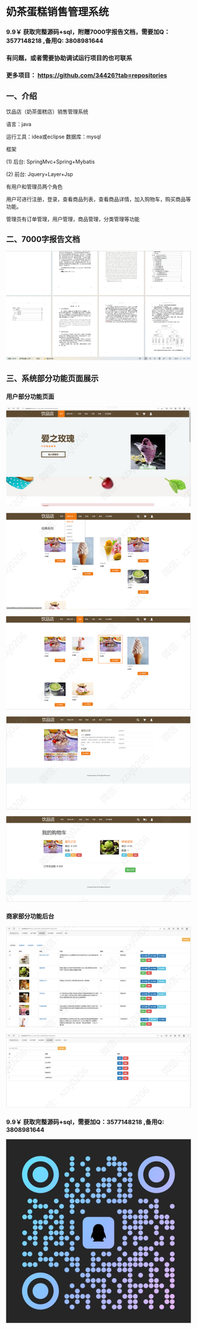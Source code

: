 # 奶茶蛋糕销售管理系统

### 9.9￥ 获取完整源码+sql，附赠7000字报告文档，需要加Q：3577148218 ,备用Q: 3808981644
### 有问题，或者需要协助调试运行项目的也可联系
### 更多项目： https://github.com/34426?tab=repositories


## 一、介绍

饮品店（奶茶蛋糕店）销售管理系统

语言：java

运行工具：idea或eclipse 数据库：mysql

框架

(1) 后台: SpringMvc+Spring+Mybatis

(2) 前台: Jquery+Layer+Jsp

有用户和管理员两个角色

用户可进行注册，登录，查看商品列表，查看商品详情，加入购物车，购买商品等功能。

管理员有订单管理，用户管理，商品管理，分类管理等功能
## 二、7000字报告文档

![img.png](img.png)

## 三、系统部分功能页面展示

### 用户部分功能页面

![img_3.png](imgs/img_3.png)

![img_4.png](imgs/img_4.png)

![img_5.png](imgs/img_5.png)

![img_6.png](imgs/img_6.png)

![img_7.png](imgs/img_7.png)

### 商家部分功能后台

![img_8.png](imgs/img_8.png)

![img_9.png](imgs/img_9.png)

### 9.9￥ 获取完整源码+sql，需要加Q：3577148218 ,备用Q: 3808981644

![img.png](imgs/img.png)
